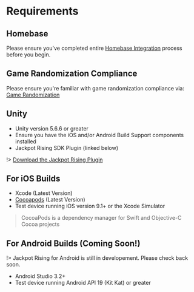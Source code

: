 # Requirements

## Homebase

Please ensure you've completed entire [Homebase Integration](homebase/integration) process before you begin.

## Game Randomization Compliance

Please ensure you're familiar with game randomization compliance via: [Game Randomization](unity/guides?id=game-andomization)

## Unity

- Unity version 5.6.6 or greater
- Ensure you have the iOS and/or Android Build Support components installed
- Jackpot Rising SDK Plugin (linked below)

!> [Download the Jackpot Rising Plugin](https://sdk.jackpotrising.com/JackpotRising-3.5.0-Release.unitypackage)

## For iOS Builds

- Xcode (Latest Version)
- [Cocoapods](https://cocoapods.org/ 'target:_blank') (Latest Version)
- Test device running iOS version 9.1+ or the Xcode Simulator

> CocoaPods is a dependency manager for Swift and Objective-C Cocoa projects

## For Android Builds (Coming Soon!)

!> Jackpot Rising for Android is still in developement. Please check back soon.

- Android Studio 3.2+
- Test device running Android API 19 (Kit Kat) or greater
